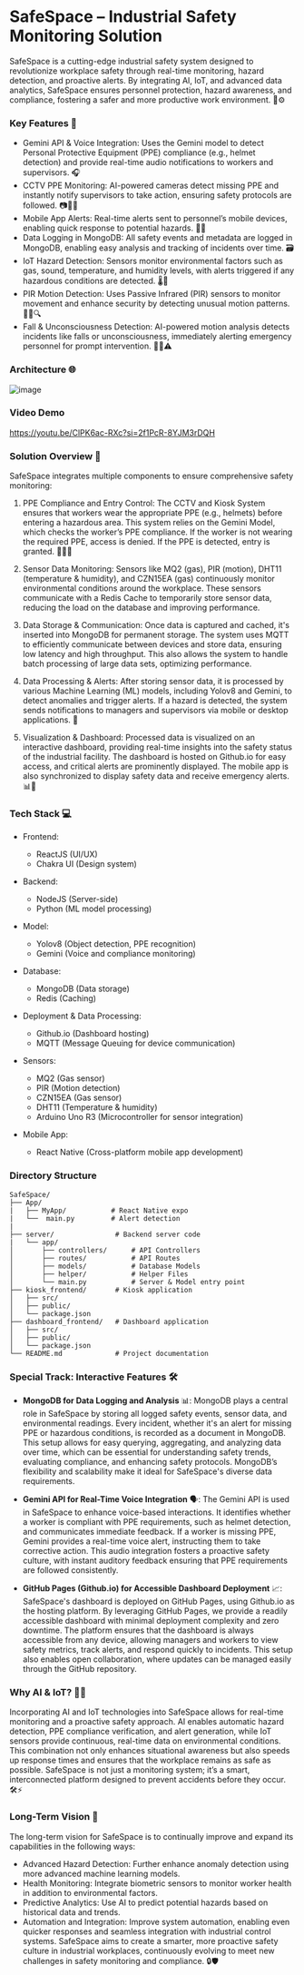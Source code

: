 # SafeSpace – Industrial Safety Monitoring Solution

SafeSpace is a cutting-edge industrial safety system designed to revolutionize workplace safety through real-time monitoring, hazard detection, and proactive alerts. By integrating AI, IoT, and advanced data analytics, SafeSpace ensures personnel protection, hazard awareness, and compliance, fostering a safer and more productive work environment. 🚧⚙️

### Key Features 📌

- Gemini API & Voice Integration: Uses the Gemini model to detect Personal Protective Equipment (PPE) compliance (e.g., helmet detection) and provide real-time audio notifications to workers and supervisors. 🎧
- CCTV PPE Monitoring: AI-powered cameras detect missing PPE and instantly notify supervisors to take action, ensuring safety protocols are followed. 📷👷‍♂️
- Mobile App Alerts: Real-time alerts sent to personnel’s mobile devices, enabling quick response to potential hazards. 📱🔔
- Data Logging in MongoDB: All safety events and metadata are logged in MongoDB, enabling easy analysis and tracking of incidents over time. 🗃️
- IoT Hazard Detection: Sensors monitor environmental factors such as gas, sound, temperature, and humidity levels, with alerts triggered if any hazardous conditions are detected. 🌡️💨
- PIR Motion Detection: Uses Passive Infrared (PIR) sensors to monitor movement and enhance security by detecting unusual motion patterns. 🚶‍♂️🔍
- Fall & Unconsciousness Detection: AI-powered motion analysis detects incidents like falls or unconsciousness, immediately alerting emergency personnel for prompt intervention. 🏃‍♂️⚠️

### Architecture 🌐
![image](https://github.com/user-attachments/assets/b1209c8b-d2df-490e-9b99-f0831b55eff2)

### Video Demo
https://youtu.be/ClPK6ac-RXc?si=2f1PcR-8YJM3rDQH


### Solution Overview 🔧
SafeSpace integrates multiple components to ensure comprehensive safety monitoring:

1. PPE Compliance and Entry Control:
The CCTV and Kiosk System ensures that workers wear the appropriate PPE (e.g., helmets) before entering a hazardous area. This system relies on the Gemini Model, which checks the worker’s PPE compliance. If the worker is not wearing the required PPE, access is denied. If the PPE is detected, entry is granted. 🛑👷‍♂️

2. Sensor Data Monitoring:
Sensors like MQ2 (gas), PIR (motion), DHT11 (temperature & humidity), and CZN15EA (gas) continuously monitor environmental conditions around the workplace. These sensors communicate with a Redis Cache to temporarily store sensor data, reducing the load on the database and improving performance.

3. Data Storage & Communication:
Once data is captured and cached, it's inserted into MongoDB for permanent storage. The system uses MQTT to efficiently communicate between devices and store data, ensuring low latency and high throughput. This also allows the system to handle batch processing of large data sets, optimizing performance.

4. Data Processing & Alerts:
After storing sensor data, it is processed by various Machine Learning (ML) models, including Yolov8 and Gemini, to detect anomalies and trigger alerts. If a hazard is detected, the system sends notifications to managers and supervisors via mobile or desktop applications. 🚨

5. Visualization & Dashboard:
Processed data is visualized on an interactive dashboard, providing real-time insights into the safety status of the industrial facility. The dashboard is hosted on Github.io for easy access, and critical alerts are prominently displayed. The mobile app is also synchronized to display safety data and receive emergency alerts. 📊📲

### Tech Stack 💻

- Frontend:
  - ReactJS (UI/UX)
  - Chakra UI (Design system)

- Backend:
  - NodeJS (Server-side)
  - Python (ML model processing)

- Model:
  - Yolov8 (Object detection, PPE recognition)
  - Gemini (Voice and compliance monitoring)

- Database:
  - MongoDB (Data storage)
  - Redis (Caching)

- Deployment & Data Processing:
  - Github.io (Dashboard hosting)
  - MQTT (Message Queuing for device communication)

- Sensors:
  - MQ2 (Gas sensor)
  - PIR (Motion detection)
  - CZN15EA (Gas sensor)
  - DHT11 (Temperature & humidity)
  - Arduino Uno R3 (Microcontroller for sensor integration)

- Mobile App:
  - React Native (Cross-platform mobile app development)

### Directory Structure
```
SafeSpace/
├── App/
|   ├── MyApp/           # React Native expo
|   └──  main.py         # Alert detection
|
├── server/               # Backend server code
|   └── app/
│       ├── controllers/      # API Controllers
│       ├── routes/           # API Routes
│       ├── models/           # Database Models
│       ├── helper/           # Helper Files
│       └── main.py           # Server & Model entry point 
├── kiosk_frontend/       # Kiosk application 
│   ├── src/              
│   ├── public/
│   └── package.json      
├── dashboard_frontend/   # Dashboard application 
│   ├── src/              
│   ├── public/          
│   └── package.json      
└── README.md             # Project documentation
```

### Special Track: Interactive Features 🛠️
 - **MongoDB for Data Logging and Analysis** 📊:
    MongoDB plays a central role in SafeSpace by storing all logged safety events, sensor data, and environmental readings. Every incident, whether it's an alert for missing PPE or hazardous conditions, is recorded as a document in MongoDB. This setup allows for easy querying, aggregating, and analyzing data over time, which can be essential for understanding safety trends, evaluating compliance, and enhancing safety protocols. MongoDB’s flexibility and scalability make it ideal for SafeSpace's diverse data requirements.


 - **Gemini API for Real-Time Voice Integration** 🗣️:
The Gemini API is used in SafeSpace to enhance voice-based interactions. It identifies whether a worker is compliant with PPE requirements, such as helmet detection, and communicates immediate feedback. If a worker is missing PPE, Gemini provides a real-time voice alert, instructing them to take corrective action. This audio integration fosters a proactive safety culture, with instant auditory feedback ensuring that PPE requirements are followed consistently.


 - **GitHub Pages (Github.io) for Accessible Dashboard Deployment** 📈:
SafeSpace's dashboard is deployed on GitHub Pages, using Github.io as the hosting platform. By leveraging GitHub Pages, we provide a readily accessible dashboard with minimal deployment complexity and zero downtime. The platform ensures that the dashboard is always accessible from any device, allowing managers and workers to view safety metrics, track alerts, and respond quickly to incidents. This setup also enables open collaboration, where updates can be managed easily through the GitHub repository.


### Why AI & IoT? 🤖🌐
Incorporating AI and IoT technologies into SafeSpace allows for real-time monitoring and a proactive safety approach. AI enables automatic hazard detection, PPE compliance verification, and alert generation, while IoT sensors provide continuous, real-time data on environmental conditions. This combination not only enhances situational awareness but also speeds up response times and ensures that the workplace remains as safe as possible. SafeSpace is not just a monitoring system; it’s a smart, interconnected platform designed to prevent accidents before they occur. 🛠️⚡

### Long-Term Vision 🌱

The long-term vision for SafeSpace is to continually improve and expand its capabilities in the following ways:
- Advanced Hazard Detection: Further enhance anomaly detection using more advanced machine learning models.
- Health Monitoring: Integrate biometric sensors to monitor worker health in addition to environmental factors.
- Predictive Analytics: Use AI to predict potential hazards based on historical data and trends.
- Automation and Integration: Improve system automation, enabling even quicker responses and seamless integration with industrial control systems.
SafeSpace aims to create a smarter, more proactive safety culture in industrial workplaces, continuously evolving to meet new challenges in safety monitoring and compliance. 🔒🛡️






